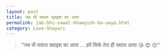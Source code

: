 ```yaml
---
layout: post
title: जब भी सवाल ख्वाइश का आया
permalink: jab-bhi-sawal-khawyish-ka-aaya.html
category: Love-Shayari
---
```

> "जब भी सवाल ख्वाइश का आया … हमें सिर्फ तेरा ही ख्याल आया 😘 😍 😚"